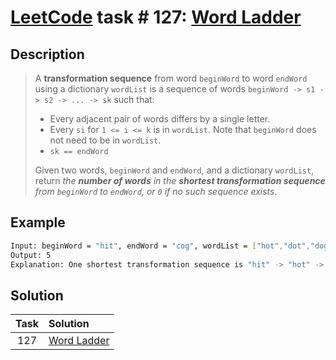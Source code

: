 # [LeetCode][leetcode] task # 127: [Word Ladder][task]

Description
-----------

> A **transformation sequence** from word `beginWord` to word `endWord` using a dictionary `wordList`
> is a sequence of words `beginWord -> s1 -> s2 -> ... -> sk` such that:
> * Every adjacent pair of words differs by a single letter.
> * Every `si` for `1 <= i <= k` is in `wordList`. Note that `beginWord` does not need to be in `wordList`.
> * `sk == endWord`
>
> Given two words, `beginWord` and `endWord`, and a dictionary `wordList`,
> return _the **number of words** in the **shortest transformation sequence**
> from `beginWord` to `endWord`, or `0` if no such sequence exists_.

Example
-------

```sh
Input: beginWord = "hit", endWord = "cog", wordList = ["hot","dot","dog","lot","log","cog"]
Output: 5
Explanation: One shortest transformation sequence is "hit" -> "hot" -> "dot" -> "dog" -> cog", which is 5 words long.
```

Solution
--------

| Task | Solution                |
|:----:|:------------------------|
| 127  | [Word Ladder][solution] |


[leetcode]: <http://leetcode.com/>
[task]: <https://leetcode.com/problems/word-ladder/>
[solution]: <https://github.com/wellaxis/praxis-leetcode/blob/main/src/main/java/com/witalis/praxis/leetcode/task/h2/p127/option/Practice.java>
